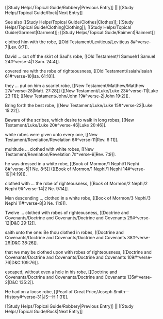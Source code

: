 [[Study Helps/Topical Guide/Robbery|Previous Entry]]  ||  [[Study Helps/Topical Guide/Rock|Next Entry]]

 See also [[Study Helps/Topical Guide/Clothes|Clothes]]; [[Study Helps/Topical Guide/Clothing|Clothing]]; [[Study Helps/Topical Guide/Garment|Garment]]; [[Study Helps/Topical Guide/Raiment|Raiment]]

 clothed him with the robe, [[Old Testament/Leviticus/Leviticus 8#^verse-7|Lev. 8:7]].

 David ... cut off the skirt of Saul's robe, [[Old Testament/1 Samuel/1 Samuel 24#^verse-4|1 Sam. 24:4]].

 covered me with the robe of righteousness, [[Old Testament/Isaiah/Isaiah 61#^verse-10|Isa. 61:10]].

 they ... put on him a scarlet robe, [[New Testament/Matthew/Matthew 27#^verse-28|Matt. 27:28]] ([[New Testament/Luke/Luke 23#^verse-11|Luke 23:11]]; [[New Testament/John/John 19#^verse-2|John 19:2]]).

 Bring forth the best robe, [[New Testament/Luke/Luke 15#^verse-22|Luke 15:22]].

 Beware of the scribes, which desire to walk in long robes, [[New Testament/Luke/Luke 20#^verse-46|Luke 20:46]].

 white robes were given unto every one, [[New Testament/Revelation/Revelation 6#^verse-11|Rev. 6:11]].

 multitude ... clothed with white robes, [[New Testament/Revelation/Revelation 7#^verse-9|Rev. 7:9]].

 he was dressed in a white robe, [[Book of Mormon/1 Nephi/1 Nephi 8#^verse-5|1 Ne. 8:5]] ([[Book of Mormon/1 Nephi/1 Nephi 14#^verse-19|14:19]]).

 clothed with ... the robe of righteousness, [[Book of Mormon/2 Nephi/2 Nephi 9#^verse-14|2 Ne. 9:14]].

 Man descending ... clothed in a white robe, [[Book of Mormon/3 Nephi/3 Nephi 11#^verse-8|3 Ne. 11:8]].

 Twelve ... clothed with robes of righteousness, [[Doctrine and Covenants/Doctrine and Covenants/Doctrine and Covenants 29#^verse-12|D&C 29:12]].

 saith unto the one: Be thou clothed in robes, [[Doctrine and Covenants/Doctrine and Covenants/Doctrine and Covenants 38#^verse-26|D&C 38:26]].

 that we may be clothed upon with robes of righteousness, [[Doctrine and Covenants/Doctrine and Covenants/Doctrine and Covenants 109#^verse-76|D&C 109:76]].

 escaped, without even a hole in his robe, [[Doctrine and Covenants/Doctrine and Covenants/Doctrine and Covenants 135#^verse-2|D&C 135:2]].

 He had on a loose robe, [[Pearl of Great Price/Joseph Smith—History#^verse-31|JS—H 1:31]].

[[Study Helps/Topical Guide/Robbery|Previous Entry]]  ||  [[Study Helps/Topical Guide/Rock|Next Entry]]